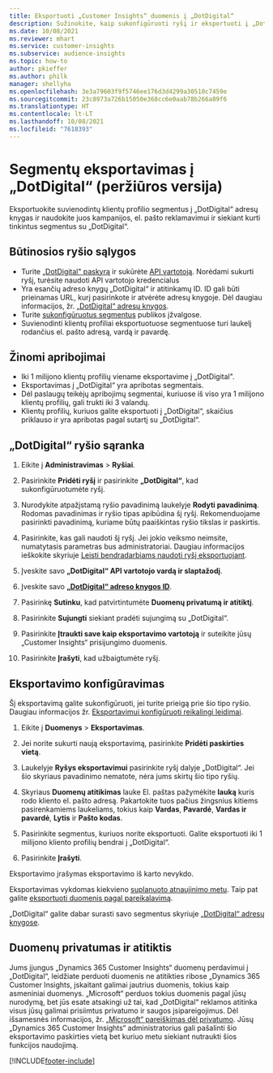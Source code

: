 ```yaml
---
title: Eksportuoti „Customer Insights“ duomenis į „DotDigital“
description: Sužinokite, kaip sukonfigūruoti ryšį ir eksportuoti į „DotDigital“.
ms.date: 10/08/2021
ms.reviewer: mhart
ms.service: customer-insights
ms.subservice: audience-insights
ms.topic: how-to
author: pkieffer
ms.author: philk
manager: shellyha
ms.openlocfilehash: 3e3a79603f9f5746ee176d3d4299a30510c7459e
ms.sourcegitcommit: 23c8973a726b15050e368cc6e0aab78b266a89f6
ms.translationtype: HT
ms.contentlocale: lt-LT
ms.lasthandoff: 10/08/2021
ms.locfileid: "7618393"
---
```

# <a name="export-segments-to-dotdigital-preview"></a>Segmentų eksportavimas į „DotDigital“ (peržiūros versija)

Eksportuokite suvienodintų klientų profilio segmentus į „DotDigital“ adresų knygas ir naudokite juos kampanijos, el. pašto reklamavimui ir siekiant kurti tinkintus segmentus su „DotDigital“. 

## <a name="prerequisites-for-a-connection"></a>Būtinosios ryšio sąlygos

-   Turite [„DotDigital" paskyrą](https://dotdigital.com/) ir sukūrėte [API vartotoją](https://support.dotdigital.com/hc/articles/115001718730-How-do-I-create-an-API-user). Norėdami sukurti ryšį, turėsite naudoti API vartotojo kredencialus
-   Yra esančių adreso knygų „DotDigital“ ir atitinkamų ID. ID gali būti prieinamas URL, kurį pasirinkote ir atvėrėte adresų knygoje. Dėl daugiau informacijos, žr. [„DotDigital“ adresų knygos](https://support.dotdigital.com/hc/articles/212211968-Creating-an-address-book).
-   Turite [sukonfigūruotus segmentus](segments.md) publikos įžvalgose.
-   Suvienodinti klientų profiliai eksportuotuose segmentuose turi laukelį rodančius el. pašto adresą, vardą ir pavardę.

## <a name="known-limitations"></a>Žinomi apribojimai

- Iki 1 milijono klientų profilių viename eksportavime į „DotDigital".
- Eksportavimas į „DotDigital“ yra apribotas segmentais.
- Dėl paslaugų teikėjų apribojimų segmentai, kuriuose iš viso yra 1 milijono klientų profilių, gali trukti iki 3 valandų. 
- Klientų profilių, kuriuos galite eksportuoti į „DotDigital“, skaičius priklauso ir yra apribotas pagal sutartį su „DotDigital“.

## <a name="set-up-connection-to-dotdigital"></a>„DotDigital“ ryšio sąranka

1. Eikite į **Administravimas** > **Ryšiai**.

1. Pasirinkite **Pridėti ryšį** ir pasirinkite **„DotDigital“**, kad sukonfigūruotumėte ryšį.

1. Nurodykite atpažįstamą ryšio pavadinimą laukelyje **Rodyti pavadinimą**. Rodomas pavadinimas ir ryšio tipas apibūdina šį ryšį. Rekomenduojame pasirinkti pavadinimą, kuriame būtų paaiškintas ryšio tikslas ir paskirtis.

1. Pasirinkite, kas gali naudoti šį ryšį. Jei jokio veiksmo neimsite, numatytasis parametras bus administratoriai. Daugiau informacijos ieškokite skyriuje [Leisti bendradarbiams naudoti ryšį eksportuojant](connections.md#allow-contributors-to-use-a-connection-for-exports).

1. Įveskite savo **„DotDigital“ API vartotojo vardą ir slaptažodį**. 

1. Įveskite savo **[„DotDigital“ adreso knygos ID](https://support.dotdigital.com/hc/articles/212211968-Creating-an-address-book)**.

1. Pasirinkę **Sutinku**, kad patvirtintumėte **Duomenų privatumą ir atitiktį**.

1. Pasirinkite **Sujungti** siekiant pradėti sujungimą su „DotDigital“.

1. Pasirinkite **Įtraukti save kaip eksportavimo vartotoją** ir suteikite jūsų „Customer Insights“ prisijungimo duomenis.

1. Pasirinkite **Įrašyti**, kad užbaigtumėte ryšį. 

## <a name="configure-an-export"></a>Eksportavimo konfigūravimas

Šį eksportavimą galite sukonfigūruoti, jei turite prieigą prie šio tipo ryšio. Daugiau informacijos žr. [Eksportavimui konfigūruoti reikalingi leidimai](export-destinations.md#set-up-a-new-export).

1. Eikite į **Duomenys** > **Eksportavimas**.

1. Jei norite sukurti naują eksportavimą, pasirinkite **Pridėti paskirties vietą**.

1. Laukelyje **Ryšys eksportavimui** pasirinkite ryšį dalyje „DotDigital“. Jei šio skyriaus pavadinimo nematote, nėra jums skirtų šio tipo ryšių.


1. Skyriaus **Duomenų atitikimas** lauke El. paštas pažymėkite **lauką** kuris rodo kliento el. pašto adresą. Pakartokite tuos pačius žingsnius kitiems pasirenkamiems laukeliams, tokius kaip **Vardas**, **Pavardė**, **Vardas ir pavardė**, **Lytis** ir **Pašto kodas**.

1. Pasirinkite segmentus, kuriuos norite eksportuoti. Galite eksportuoti iki 1 milijono kliento profilių bendrai į „DotDigital“.

1. Pasirinkite **Įrašyti**.

Eksportavimo įrašymas eksportavimo iš karto nevykdo.

Eksportavimas vykdomas kiekvieno [suplanuoto atnaujinimo metu](system.md#schedule-tab). Taip pat galite [eksportuoti duomenis pagal pareikalavimą](export-destinations.md#run-exports-on-demand). 
 
„DotDigital“ galite dabar surasti savo segmentus skyriuje [„DotDigital“ adresų knygose](https://support.dotdigital.com/hc/articles/212211968-Creating-an-address-book).


## <a name="data-privacy-and-compliance"></a>Duomenų privatumas ir atitiktis

Jums įjungus „Dynamics 365 Customer Insights“ duomenų perdavimui į „DotDigital“, leidžiate perduoti duomenis ne atitikties ribose „Dynamics 365 Customer Insights, įskaitant galimai jautrius duomenis, tokius kaip asmeniniai duomenys. „Microsoft“ perduos tokius duomenis pagal jūsų nurodymą, bet jūs esate atsakingi už tai, kad „DotDigital“ reklamos atitinka visus jūsų galimai prisiimtus privatumo ir saugos įsipareigojimus. Dėl išsamesnės informacijos, žr. [„Microsoft“ pareiškimas dėl privatumo](https://go.microsoft.com/fwlink/?linkid=396732).
Jūsų „Dynamics 365 Customer Insights“ administratorius gali pašalinti šio eksportavimo paskirties vietą bet kuriuo metu siekiant nutraukti šios funkcijos naudojimą.


[!INCLUDE[footer-include](../includes/footer-banner.md)]
